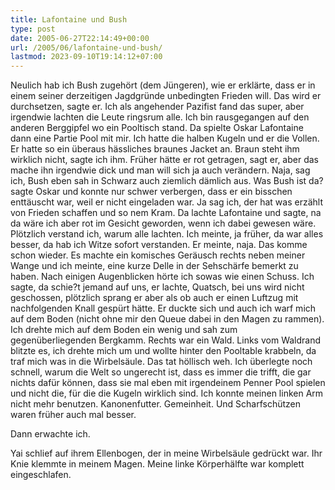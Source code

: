```yaml
---
title: Lafontaine und Bush
type: post
date: 2005-06-27T22:14:49+00:00
url: /2005/06/lafontaine-und-bush/
lastmod: 2023-09-10T19:14:12+07:00
---
```

Neulich hab ich Bush zugehört (dem Jüngeren), wie er erklärte, dass er in einem seiner derzeitigen Jagdgründe unbedingten Frieden will. Das wird er durchsetzen, sagte er. Ich als angehender Pazifist fand das super, aber irgendwie lachten die Leute ringsrum alle. Ich bin rausgegangen auf den anderen Berggipfel wo ein Pooltisch stand. Da spielte Oskar Lafontaine dann eine Partie Pool mit mir. Ich hatte die halben Kugeln und er die Vollen. Er hatte so ein überaus hässliches braunes Jacket an. Braun steht ihm wirklich nicht, sagte ich ihm. Früher hätte er rot getragen, sagt er, aber das mache ihn irgendwie dick und man will sich ja auch verändern. Naja, sag ich, Bush eben sah in Schwarz auch ziemlich dämlich aus. Was Bush ist da? sagte Oskar und konnte nur schwer verbergen, dass er ein bisschen enttäuscht war, weil er nicht eingeladen war. Ja sag ich, der hat was erzählt von Frieden schaffen und so nem Kram. Da lachte Lafontaine und sagte, na da wäre ich aber rot im Gesicht geworden, wenn ich dabei gewesen wäre. Plötzlich verstand ich, warum alle lachten. Ich meinte, ja früher, da war alles besser, da hab ich Witze sofort verstanden. Er meinte, naja. Das komme schon wieder. Es machte ein komisches Geräusch rechts neben meiner Wange und ich meinte, eine kurze Delle in der Sehschärfe bemerkt zu haben. Nach einigen Augenblicken hörte ich sowas wie einen Schuss. Ich sagte, da schie?t jemand auf uns, er lachte, Quatsch, bei uns wird nicht geschossen, plötzlich sprang er aber als ob auch er einen Luftzug mit nachfolgenden Knall gespürt hätte. Er duckte sich und auch ich warf mich auf dem Boden (nicht ohne mir den Queue dabei in den Magen zu rammen). Ich drehte mich auf dem Boden ein wenig und sah zum gegenüberliegenden Bergkamm. Rechts war ein Wald. Links vom Waldrand blitzte es, ich drehte mich um und wollte hinter den Pooltable krabbeln, da traf mich was in die Wirbelsäule. Das tat höllisch weh. Ich überlegte noch schnell, warum die Welt so ungerecht ist, dass es immer die trifft, die gar nichts dafür können, dass sie mal eben mit irgendeinem Penner Pool spielen und nicht die, für die die Kugeln wirklich sind. Ich konnte meinen linken Arm nicht mehr benutzen. Kanonenfutter. Gemeinheit. Und Scharfschützen waren früher auch mal besser.

Dann erwachte ich.

Yai schlief auf ihrem Ellenbogen, der in meine Wirbelsäule gedrückt war. Ihr Knie klemmte in meinem Magen. Meine linke Körperhälfte war komplett eingeschlafen.
